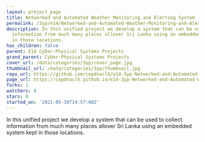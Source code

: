 ```yaml
---
layout: project_page
title: Networked and Automated Weather Monitoring and Alerting System
permalink: /3yp/e14/Networked-and-Automated-Weather-Monitoring-and-Alerting-System/
description: In this unified project we develop a system that can be used to collect
  information from much many places allover Sri Lanka using an embedded system kept
  in those locations.
has_children: false
parent: E14 Cyber-Physical Systems Projects
grand_parent: Cyber-Physical Systems Projects
cover_url: /data/categories/3yp/cover_page.jpg
thumbnail_url: /data/categories/3yp/thumbnail.jpg
repo_url: https://github.com/cepdnaclk/e14-3yp-Networked-and-Automated-Weather-Monitoring-and-Alerting-System
page_url: https://cepdnaclk.github.io/e14-3yp-Networked-and-Automated-Weather-Monitoring-and-Alerting-System
forks: 1
watchers: 0
stars: 0
started_on: '2021-05-30T14:57:08Z'
---
```


In this unified project we develop a system that can be used to collect information from much many places allover Sri Lanka using an embedded system kept in those locations.